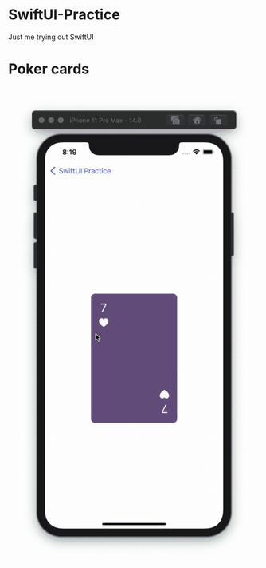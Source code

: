 # SwiftUI-Practice
Just me trying out SwiftUI

# Poker cards
<img src="https://github.com/pinchih/SwiftUI-Practice/blob/main/poker-cards.gif">
